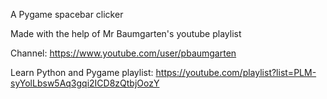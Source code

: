 A Pygame spacebar clicker

Made with the help of Mr Baumgarten's youtube playlist

Channel: https://www.youtube.com/user/pbaumgarten

Learn Python and Pygame playlist: https://youtube.com/playlist?list=PLM-syYolLbsw5Aq3gqi2ICD8zQtbjOozY
